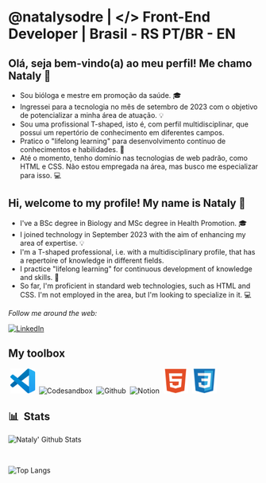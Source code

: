 # @natalysodre | </> Front-End Developer | Brasil - RS PT/BR - EN

## Olá, seja bem-vindo(a) ao meu perfil! Me chamo Nataly :wave:

- Sou bióloga e mestre em promoção da saúde. :mortar_board: 
- Ingressei para a tecnologia no mês de setembro de 2023 com o objetivo de potencializar a minha área de atuação. :bulb:
- Sou uma profissional T-shaped, isto é, com perfil multidisciplinar, que possui um repertório de conhecimento em diferentes campos. 
- Pratico o "lifelong learning" para desenvolvimento contínuo de conhecimentos e habilidades. :book:
- Até o momento, tenho domínio nas tecnologias de web padrão, como HTML e CSS. Não estou empregada na área, mas busco me especializar para isso. :computer:

## Hi, welcome to my profile! My name is Nataly :wave:

- I've a BSc degree in Biology and MSc degree in Health Promotion. :mortar_board: 
- I joined technology in September 2023 with the aim of enhancing my area of ​​expertise. :bulb:
- I'm a T-shaped professional, i.e. with a multidisciplinary profile, that has a repertoire of knowledge in different fields.
- I practice "lifelong learning" for continuous development of knowledge and skills. :book:
- So far, I'm proficient in standard web technologies, such as HTML and CSS. I'm not employed in the area, but I'm looking to specialize in it. :computer:

<i>Follow me around the web:</i><br>

<a href="https://www.linkedin.com/in/natalyssodre/" target="_blank"><img src="https://img.shields.io/badge/LinkedIn-%230077B5.svg?&style=flat-square&logo=linkedin&logoColor=white" alt="LinkedIn"></a>

## My toolbox

&nbsp;<img  src="https://raw.githubusercontent.com/devicons/devicon/1119b9f84c0290e0f0b38982099a2bd027a48bf1/icons/vscode/vscode-original.svg" alt="VSCode" width="50" height="50"/>
&nbsp;<img  src="https://seeklogo.com/images/C/code-sandbox-logo-0746E97CA1-seeklogo.com.png" alt="Codesandbox" width="50" height="50"/> 
&nbsp;<img  src="https://cdn-icons-png.flaticon.com/512/25/25231.png" alt="Github" width="50" height="50"/>
&nbsp;<img  src="https://upload.wikimedia.org/wikipedia/commons/thumb/e/e9/Notion-logo.svg/1024px-Notion-logo.svg.png" alt="Notion" width="50" height="50"/>
&nbsp;<img  src="https://raw.githubusercontent.com/devicons/devicon/1119b9f84c0290e0f0b38982099a2bd027a48bf1/icons/html5/html5-plain.svg" alt="HTML5" width="50" height="50"/> 
&nbsp;<img  src="https://raw.githubusercontent.com/devicons/devicon/1119b9f84c0290e0f0b38982099a2bd027a48bf1/icons/css3/css3-original.svg" alt="CSS3" width="50" height="50"/>

## 📊 &nbsp;Stats

![Nataly' Github Stats](https://github-readme-stats.vercel.app/api?username=natalysodre&show_icons=true&theme=cobalt)

<br>

![Top Langs](https://github-readme-stats.vercel.app/api/top-langs/?username=natalysodre&hide_progress=true&theme=cobalt)
